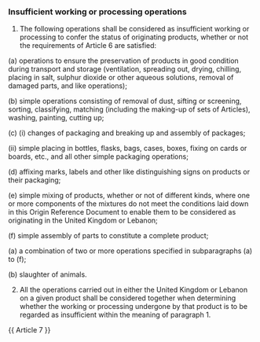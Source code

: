 ### Insufficient working or processing operations

1.  The following operations shall be considered as insufficient working or processing to confer the status of originating products, whether or not the requirements of Article 6 are satisfied:

(a)  operations to ensure the preservation of products in good condition during transport and storage (ventilation, spreading out, drying, chilling, placing in salt, sulphur dioxide or other aqueous solutions, removal of damaged parts, and like operations);

(b) simple operations consisting of removal of dust, sifting or screening, sorting, classifying, matching (including the making-up of sets of Articles), washing, painting, cutting up;

(c) (i)  changes of packaging and breaking up and assembly of packages;

(ii) simple placing in bottles, flasks, bags, cases, boxes, fixing on cards or boards, etc., and all other simple packaging operations;

(d) affixing marks, labels and other like distinguishing signs on products or their packaging;

(e)  simple mixing of products, whether or not of different kinds, where one or more components of the mixtures do not meet the conditions laid down in this Origin Reference Document to enable them to be considered as originating in the United Kingdom or Lebanon;

(f) simple assembly of parts to constitute a complete product;

(a) a combination of two or more operations specified in subparagraphs (a) to (f);

(b) slaughter of animals.

2.  All the operations carried out in either the United Kingdom or Lebanon on a given product shall be considered together when determining whether the working or processing undergone by that product is to be regarded as insufficient within the meaning of paragraph 1.

{{ Article 7 }}
